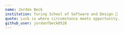 ```yaml
---
name: Jordan Beck
institution: Turing School of Software and Design 🚩 
quote: Luck is where circumstance meets opportunity.
github_user: jordanfbeck0528
---
```

